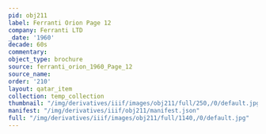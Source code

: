 ```yaml
---
pid: obj211
label: Ferranti Orion Page 12
company: Ferranti LTD
_date: '1960'
decade: 60s
commentary: 
object_type: brochure
source: ferranti_orion_1960_Page_12
source_name: 
order: '210'
layout: qatar_item
collection: temp_collection
thumbnail: "/img/derivatives/iiif/images/obj211/full/250,/0/default.jpg"
manifest: "/img/derivatives/iiif/obj211/manifest.json"
full: "/img/derivatives/iiif/images/obj211/full/1140,/0/default.jpg"
---
```

